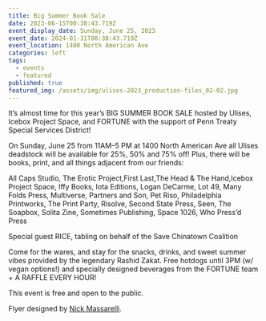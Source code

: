 ```yaml
---
title: Big Summer Book Sale
date: 2023-06-15T00:38:43.719Z
event_display_date: Sunday, June 25, 2023
event_date: 2024-01-31T00:38:43.719Z
event_location: 1400 North American Ave
categories: left
tags:
  - events
  - featured
published: true
featured_img: /assets/img/ulises-2023_production-files_02-02.jpg
---
```


It’s almost time for this year’s BIG SUMMER BOOK SALE hosted by Ulises, Icebox Project Space, and FORTUNE with the support of Penn Treaty Special Services District!

On Sunday, June 25 from 11AM–5 PM at 1400 North American Ave all Ulises deadstock will be available for 25%, 50% and 75% off! Plus, there will be books, print, and all things adjacent from our friends:

All Caps Studio, The Erotic Project,First Last,The Head & The Hand,Icebox Project Space, Iffy Books, Iota Editions, Logan DeCarme, Lot 49, Many Folds Press, Multiverse, Partners and Son, Pet Riso, Philadelphia Printworks, The Print Party, Risolve, Second State Press, Seen, The Soapbox, Solita Zine, Sometimes Publishing, Space 1026, Who Press’d Press

Special guest RICE, tabling on behalf of the Save Chinatown Coalition

Come for the wares, and stay for the snacks, drinks, and sweet summer vibes provided by the legendary Rashid Zakat. Free hotdogs until 3PM (w/ vegan options!) and specially designed beverages from the FORTUNE team + A RAFFLE EVERY HOUR!

This event is free and open to the public.

Flyer designed by [Nick Massarelli](https://nickmassarelli.com/).
